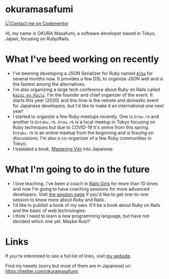 # okuramasafumi

[![Contact me on Codementor](https://www.codementor.io/m-badges/okuramasafumi/contact-me.svg)](https://www.codementor.io/@okuramasafumi?refer=badge)

Hi, my name is OKURA Masafumi, a software developer based in Tokyo, Japan, focusing on Ruby/Rails.

# What I've beed working on recently

- I've beening developing a JSON Serializer for Ruby named [`Alba`](https://github.com/okuramasafumi/alba) for several months now. It provides a few DSL to organize JSON well and is the fastest among the alternatives.
- I'm also organizing a large tech conference about Ruby on Rails called [`Kaigi on Rails`](https://kaigionrails.org). I'm the founder and chief organizer of the event. It starts this year (2020) and this time is the remote and domestic event for Japanese developers, but I'd like to make it an international one next year!
- I started to organize a few Ruby meetups recently. One is `Grow.rb` and another is `Entaku.rb`. `Grow.rb` is a local meetup in Tokyo focusing on Ruby techniques but due to COVID-19 it's online from this spring. `Entaku.rb` is an online meetup from the beginning and is fosuing on discussions. I'm also a co-organizer of a few Ruby communities in Tokyo.
- I traslated a book, [Mastering Vim](https://www.packtpub.com/application-development/mastering-vim) into Japanese.

# What I'm going to do in the future

- I love teaching. I've been a coach in [Rails Girls](https://railsgirls.com) for more than 10 times and now I'm going to have coaching sessions for more advanced developers. Visit [the session page](https://viasession.com/okuramasafumi/p/ruby-rails-personal-coaching-in-english) if you'd like to get one-to-one session to know more about Ruby and Rails.
- I'd like to publish a book of my own. It'll be a book about Ruby on Rails and the basic of web technologies.
- I think I need to learn a new programming language, but have not decided which one yet. Maybe Rust?

# Links

If you're interested to see a full list of links, visit [my website](https://okuramasafumi.com).

Find my tweets (sorry but most of them are in Japanese) on https://twitter.com/okuramasafumi.
